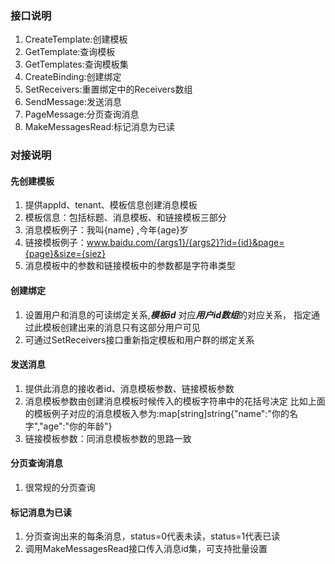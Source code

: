 ### 接口说明

1. CreateTemplate:创建模板
2. GetTemplate:查询模板
3. GetTemplates:查询模板集
4. CreateBinding:创建绑定
5. SetReceivers:重置绑定中的Receivers数组
6. SendMessage:发送消息
7. PageMessage:分页查询消息
8. MakeMessagesRead:标记消息为已读

### 对接说明

#### 先创建模板

1. 提供appId、tenant、模板信息创建消息模板
2. 模板信息：包括标题、消息模板、和链接模板三部分
3. 消息模板例子：我叫{name} ,今年{age}岁
4. 链接模板例子：www.baidu.com/{args1}/{args2}?id={id}&page={page}&size={siez}
5. 消息模板中的参数和链接模板中的参数都是字符串类型

#### 创建绑定

1. 设置用户和消息的可读绑定关系,***模板id*** 对应***用户id数组***的对应关系，
   指定通过此模板创建出来的消息只有这部分用户可见
2. 可通过SetReceivers接口重新指定模板和用户群的绑定关系

#### 发送消息

1. 提供此消息的接收者id、消息模板参数、链接模板参数
2. 消息模板参数由创建消息模板时候传入的模板字符串中的花括号决定
   比如上面的模板例子对应的消息模板入参为:map[string]string{"name":"你的名字","age":"你的年龄"}
3. 链接模板参数：同消息模板参数的思路一致

#### 分页查询消息

1. 很常规的分页查询

#### 标记消息为已读

1. 分页查询出来的每条消息，status=0代表未读，status=1代表已读
2. 调用MakeMessagesRead接口传入消息id集，可支持批量设置


